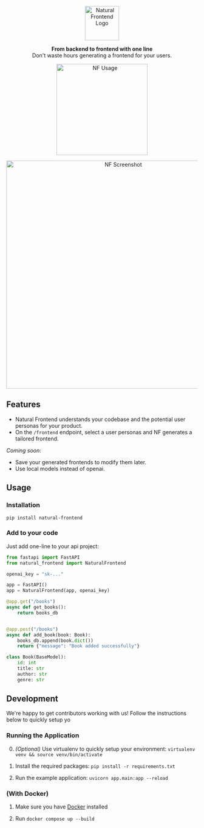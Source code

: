 <p align=center>
<img height="90px" src="https://github.com/axelpey/natural-frontend/assets/1381992/a11640b3-77af-4780-b40a-e3695a265091" alt="Natural Frontend Logo" />

<p align=center>
<b>From backend to frontend with one line</b> <br /> Don't waste hours generating a frontend for your users.

<p align=center>
<img height="240px" src="https://github.com/axelpey/natural-frontend/assets/1381992/87ccd4f5-f3a1-404e-940e-a92a7a1f47cc" alt="NF Usage" />

<p align=center>
<img width="600px" alt="NF Screenshot" src="https://github.com/axelpey/natural-frontend/assets/1381992/355d8553-50c1-48ac-be90-18b058eebc93">

## Features

- Natural Frontend understands your codebase and the potential user personas for your product.
- On the `/frontend` endpoint, select a user personas and NF generates a tailored frontend.

*Coming soon*:
- Save your generated frontends to modify them later.
- Use local models instead of openai.

## Usage

### Installation

`pip install natural-frontend`

### Add to your code

Just add one-line to your api project:

```python
from fastapi import FastAPI
from natural_frontend import NaturalFrontend

openai_key = "sk-..."

app = FastAPI()
app = NaturalFrontend(app, openai_key)

@app.get("/books")
async def get_books():
    return books_db


@app.post("/books")
async def add_book(book: Book):
    books_db.append(book.dict())
    return {"message": "Book added successfully"}

class Book(BaseModel):
    id: int
    title: str
    author: str
    genre: str
```

## Development

We're happy to get contributors working with us! Follow the instructions below to quickly setup yo

### Running the Application
0. *(Optional)* Use virtualenv to quickly setup your environment:
   `virtualenv venv && source venv/bin/activate`

1. Install the required packages:
   `pip install -r requirements.txt`

2. Run the example application:
   `uvicorn app.main:app --reload`

### (With Docker)

1. Make sure you have [Docker](https://docs.docker.com/engine/install/) installed

2. Run `docker compose up --build`

